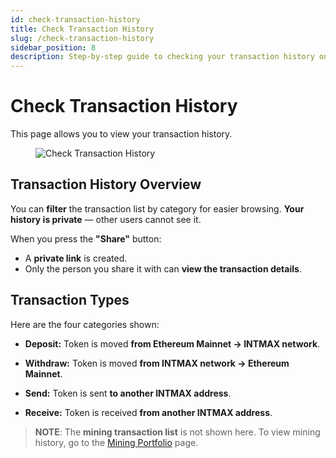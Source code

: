 ```yaml
---
id: check-transaction-history
title: Check Transaction History
slug: /check-transaction-history
sidebar_position: 8
description: Step-by-step guide to checking your transaction history on the INTMAX Network.
---
```


# Check Transaction History

This page allows you to view your transaction history.

<figure><img src="/img/user-guides/check_transaction_history.webp" alt="Check Transaction History" /></figure>

## Transaction History Overview

You can **filter** the transaction list by category for easier browsing.
**Your history is private** — other users cannot see it.

When you press the **"Share"** button:

* A **private link** is created.
* Only the person you share it with can **view the transaction details**.

## Transaction Types

Here are the four categories shown:

- **Deposit:** Token is moved **from Ethereum Mainnet → INTMAX network**.

- **Withdraw:** Token is moved **from INTMAX network → Ethereum Mainnet**.

- **Send:** Token is sent **to another INTMAX address**.

- **Receive:** Token is received **from another INTMAX address**.

> **NOTE**: The **mining transaction list** is not shown here.
> To view mining history, go to the [Mining Portfolio](https://app.intmax.io/mining-portfolio) page.
